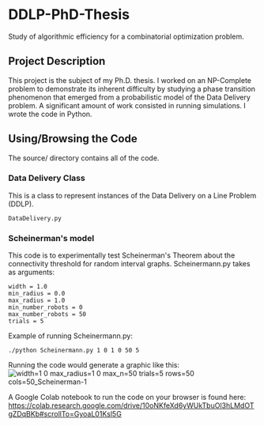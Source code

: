 # DDLP-PhD-Thesis
Study of algorithmic efficiency for a combinatorial optimization problem.

## Project Description

This project is the subject of my Ph.D. thesis. I worked on an NP-Complete problem to demonstrate its inherent
difficulty by studying a phase transition phenomenon that emerged from a probabilistic model of the Data Delivery
problem. A significant amount of work consisted in running simulations. I wrote the code in Python.

## Using/Browsing the Code

The source/ directory contains all of the code.

### Data Delivery Class

This is a class to represent instances of the Data Delivery on a Line Problem (DDLP).

    DataDelivery.py

### Scheinerman's model 

This code is to experimentally test Scheinerman's Theorem about the connectivity threshold for random interval graphs. Scheinermann.py takes as arguments:

    width = 1.0
    min_radius = 0.0
    max_radius = 1.0
    min_number_robots = 0
    max_number_robots = 50
    trials = 5

Example of running Scheinermann.py:

    ./python Scheinermann.py 1 0 1 0 50 5

Running the code would generate a graphic like this:
![width=1 0 max_radius=1 0 max_n=50 trials=5 rows=50 cols=50_Scheinerman-1](https://user-images.githubusercontent.com/13812290/134732341-dcbb93ee-2021-4718-9e6b-75287b34ae78.png)

A Google Colab notebook to run the code on your browser is found here:
https://colab.research.google.com/drive/10oNKfeXd6yWUkTbuOl3hLMdOTgZDqBKb#scrollTo=GyoaL01Ksl5G


